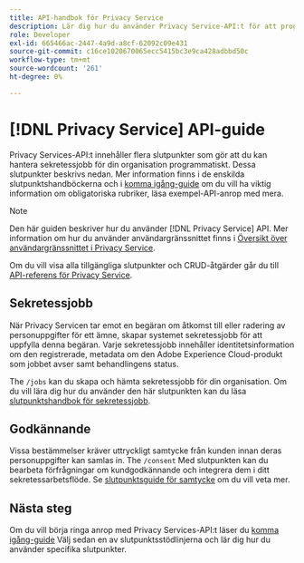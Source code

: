 ```yaml
---
title: API-handbok för Privacy Service
description: Lär dig hur du använder Privacy Service-API:t för att programmässigt hantera sekretessjobb för Adobe Experience Cloud-program som stöds.
role: Developer
exl-id: 665466ac-2447-4a9d-a8cf-62092c09e431
source-git-commit: c16ce1020670065ecc5415bc3e9ca428adbbd50c
workflow-type: tm+mt
source-wordcount: '261'
ht-degree: 0%

---
```


# [!DNL Privacy Service] API-guide

Privacy Services-API:t innehåller flera slutpunkter som gör att du kan hantera sekretessjobb för din organisation programmatiskt. Dessa slutpunkter beskrivs nedan. Mer information finns i de enskilda slutpunktshandböckerna och i [komma igång-guide](./getting-started.md) om du vill ha viktig information om obligatoriska rubriker, läsa exempel-API-anrop med mera.

>[!NOTE]
>
>Den här guiden beskriver hur du använder [!DNL Privacy Service] API. Mer information om hur du använder användargränssnittet finns i [Översikt över användargränssnittet i Privacy Service](../ui/overview.md).

Om du vill visa alla tillgängliga slutpunkter och CRUD-åtgärder går du till [API-referens för Privacy Service](https://www.adobe.io/experience-platform-apis/references/privacy-service/).

## Sekretessjobb

När Privacy Servicen tar emot en begäran om åtkomst till eller radering av personuppgifter för ett ämne, skapar systemet sekretessjobb för att uppfylla denna begäran. Varje sekretessjobb innehåller identitetsinformation om den registrerade, metadata om den Adobe Experience Cloud-produkt som jobbet avser samt behandlingens status.

The `/jobs` kan du skapa och hämta sekretessjobb för din organisation. Om du vill lära dig hur du använder den här slutpunkten kan du läsa [slutpunktshandbok för sekretessjobb](./privacy-jobs.md).

## Godkännande

Vissa bestämmelser kräver uttryckligt samtycke från kunden innan deras personuppgifter kan samlas in. The `/consent` Med slutpunkten kan du bearbeta förfrågningar om kundgodkännande och integrera dem i ditt sekretessarbetsflöde. Se [slutpunktsguide för samtycke](./consent.md) om du vill veta mer.

## Nästa steg

Om du vill börja ringa anrop med Privacy Services-API:t läser du [komma igång-guide](./getting-started.md) Välj sedan en av slutpunktsstödlinjerna och lär dig hur du använder specifika slutpunkter.
